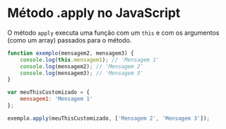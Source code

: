 # Método .apply no JavaScript

O método `apply` executa uma função com um `this` e com os argumentos (como um array) passados para o método.

```js
function exemplo(mensagem2, mensagem3) {
    console.log(this.mensagem1); // 'Mensagem 1'
    console.log(mensagem2); // 'Mensagem 2'
    console.log(mensagem3); // 'Mensagem 3'
}

var meuThisCustomizado = {
    mensagem1: 'Mensagem 1'
};

exemplo.apply(meuThisCustomizado, ['Mensagem 2', 'Mensagem 3']);
```
